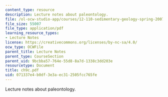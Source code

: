 ```yaml
---
content_type: resource
description: Lecture notes about paleontology.
file: /ol-ocw-studio-app/courses/12-110-sedimentary-geology-spring-2007/071337e4b0df3e3aec312505fcc765fe_ch9c.pdf
file_size: 55007
file_type: application/pdf
learning_resource_types:
- Lecture Notes
license: https://creativecommons.org/licenses/by-nc-sa/4.0/
ocw_type: OCWFile
parent_title: Lecture Notes
parent_type: CourseSection
parent_uid: 9bcbba57-764e-55d8-8a7d-1338c3dd203e
resourcetype: Document
title: ch9c.pdf
uid: 071337e4-b0df-3e3a-ec31-2505fcc765fe
---
```

Lecture notes about paleontology.